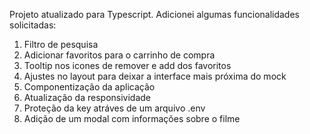 Projeto atualizado para Typescript.
Adicionei algumas funcionalidades solicitadas:
1. Filtro de pesquisa
2. Adicionar favoritos para o carrinho de compra
3. Tooltip nos icones de remover e add dos favoritos
4. Ajustes no layout para deixar a interface mais próxima do mock
5. Componentização da aplicação
6. Atualização da responsividade
7. Proteção da key atráves de um arquivo .env
8. Adição de um modal com informações sobre o filme
